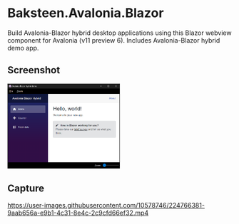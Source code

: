 # Baksteen.Avalonia.Blazor
Build Avalonia-Blazor hybrid desktop applications using this Blazor webview component for Avalonia (v11 preview 6). Includes Avalonia-Blazor hybrid demo app.

## Screenshot
<img src="./Screens/screenshot.png" width="50%" height="50%">

## Capture
https://user-images.githubusercontent.com/10578746/224766381-9aab656a-e9b1-4c31-8e4c-2c9cfd66ef32.mp4
